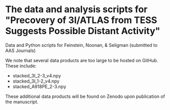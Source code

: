 # The data and analysis scripts for "Precovery of 3I/ATLAS from TESS Suggests Possible Distant Activity"

Data and Python scripts for Feinstein, Noonan, & Seligman (submitted to AAS Journals)

We note that several data products are too large to be hosted on GitHub. These include:
- stacked_3I_2-3_v4.npy
- stacked_3I_1-2_v4.npy
- stacked_A918PE_2-3.npy

These additional data products will be found on Zenodo upon publication of the manuscript.
